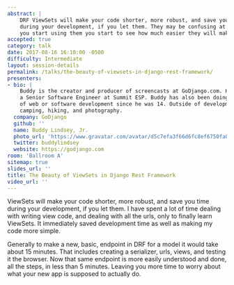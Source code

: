 ```yaml
---
abstract: |
    DRF ViewSets will make your code shorter, more robust, and save you time
    during your development, if you let them. They may be confusing at first, but once
    you start using them you start to see how much easier they will make your life.
accepted: true
category: talk
date: 2017-08-16 16:10:00 -0500
difficulty: Intermediate
layout: session-details
permalink: /talks/the-beauty-of-viewsets-in-django-rest-framework/
presenters:
- bio: |
    Buddy is the creator and producer of screencasts at GoDjango.com. He is also
    a Senior Software Engineer at Summit ESP. Buddy has also been doing some sort
    of web or software development since he was 14. Outside of development he loves
    camping, hiking, and photography.
  company: GoDjango
  github: ''
  name: Buddy Lindsey, Jr.
  photo_url: 'https://www.gravatar.com/avatar/d5c7efa3f66d6fc8ef6750fa07558c8a?s=400'
  twitter: buddylindsey
  website: https://godjango.com
room: 'Ballroom A'
sitemap: true
slides_url: ''
title: The Beauty of ViewSets in Django Rest Framework
video_url: ''
---
```


ViewSets will make your code shorter, more robust, and save you time during your development, if you let them. I have spent a lot of time dealing with writing view code, and dealing with all the urls, only to finally learn ViewSets. It immediately saved development time as well as making my code more simple.

Generally to make a new, basic, endpoint in DRF for a model it would take about 15 minutes. That includes creating a serializer, urls, views, and testing it the browser. Now that same endpoint is more easily understood and done, all the steps, in less than 5 minutes. Leaving you more time to worry about what your new app is supposed to actually do.
